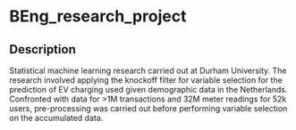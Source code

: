 # BEng_research_project
## Description
Statistical machine learning research carried out at Durham University. The research involved applying the knockoff filter for variable selection for the prediction of EV charging used given demographic data in the Netherlands. Confronted with data for >1M transactions and 32M meter readings for 52k users, pre-processing was carried out before performing variable selection on the accumulated data.
